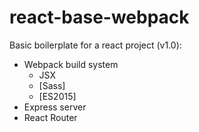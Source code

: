 # react-base-webpack

Basic boilerplate for a react project (v1.0):
- Webpack build system
  - JSX
  - [Sass]
  - [ES2015]
- Express server
- React Router
